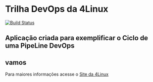 # Trilha DevOps da 4Linux

<!-- Altere a Flag abaixo com sua URL do Travis -->
[![Build Status](https://travis-ci.org/klebsonOli/DevOpsLab-HelloWorld.svg?branch=master)](https://travis-ci.org/klebsonOli/DevOpsLab-HelloWorld)

## Aplicação criada para exemplificar o Ciclo de uma PipeLine DevOps

## vamos


Para maiores informações acesse o [Site da 4Linux](https://www.4linux.com.br/cursos/devops)
